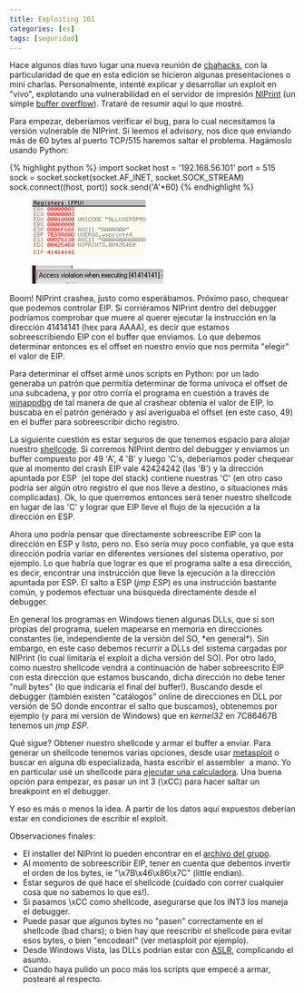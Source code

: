 ```yaml
---
title: Exploiting 101
categories: [es]
tags: [seguridad]
---
```

Hace algunos días tuvo lugar una nueva reunión de [cbahacks][1], con la particularidad de que en esta edición se hicieron algunas presentaciones o mini charlas. Personalmente, intenté explicar y desarrollar un exploit en "vivo", explotando una vulnerabilidad en el servidor de impresión [NIPrint][2] (un simple [buffer overflow][3]). Trataré de resumir aquí lo que mostré.

Para empezar, deberíamos verificar el bug, para lo cual necesitamos la versión vulnerable de NIPrint. Si leemos el advisory, nos dice que enviando más de 60 bytes al puerto TCP/515 haremos saltar el problema. Hagámoslo usando Python:

{% highlight python %}
import socket
host = '192.168.56.101'
port = 515
sock = socket.socket(socket.AF_INET, socket.SOCK_STREAM)
sock.connect((host, port))
sock.send('A'*60)
{% endhighlight %}

<figure>
    <img class="size-full wp-image-9 aligncenter" title="CPU Registers" src="/images/2011/05/registers.png" alt="" width="200" height="99" />
</figure>

<figure>
    <img class="size-full wp-image-8 aligncenter" title="Access violation" src="/images/2011/05/access_violation.png" alt="" width="231" height="32" />
</figure>

Boom! NIPrint crashea, justo como esperábamos. Próximo paso, chequear que podemos controlar EIP. Si corriéramos NIPrint dentro del debugger podríamos comprobar que muere al querer ejecutar la instrucción en la dirección 41414141 (hex para AAAA), es decir que estamos sobreescribiendo EIP con el buffer que enviamos. Lo que debemos determinar entonces es el offset en nuestro envío que nos permita "elegir" el valor de EIP.

Para determinar el offset armé unos scripts en Python: por un lado generaba un patrón que permitía determinar de forma unívoca el offset de una subcadena, y por otro corría el programa en cuestión a través de [winappdbg][6] de tal manera de que al crashear obtenía el valor de EIP, lo buscaba en el patrón generado y así averiguaba el offset (en este caso, 49) en el buffer para sobreescribir dicho registro.

La siguiente cuestión es estar seguros de que tenemos espacio para alojar nuestro [shellcode][7]. Si corremos NIPrint dentro del debugger y enviamos un buffer compuesto por 49 'A', 4 'B' y luego 'C's, deberíamos poder chequear que al momento del crash EIP vale 42424242 (las 'B') y la dirección apuntada por ESP  (el tope del stack) contiene nuestras 'C' (en otro caso podría ser algún otro registro el que nos lleve a destino, o situaciones más complicadas). Ok, lo que querremos entonces será tener nuestro shellcode en lugar de las 'C' y lograr que EIP lleve el flujo de la ejecución a la dirección en ESP.

Ahora uno podría pensar que directamente sobreescribe EIP con la dirección en ESP y listo, pero no. Eso sería muy poco confiable, ya que esta dirección podría variar en diferentes versiones del sistema operativo, por ejemplo. Lo que habría que lograr es que el programa salte a esa dirección, es decir, encontrar una instrucción que lleve la ejecución a la dirección apuntada por ESP. El salto a ESP (*jmp ESP*) es una instrucción bastante común, y podemos efectuar una búsqueda directamente desde el debugger.

En general los programas en Windows tienen algunas DLLs, que si son propias del programa, suelen mapearse en memoria en direcciones constantes (ie, independiente de la versión del SO, \*en general\*). Sin embargo, en este caso debemos recurrir a DLLs del sistema cargadas por NIPrint (lo cual limitaría el exploit a dicha versión del SO). Por otro lado, como nuestro shellcode vendrá a continuación de haber sobreescrito EIP con esta dirección que estamos buscando, dicha dirección no debe tener "null bytes" (lo que indicaría el final del buffer!). Buscando desde el debugger (también existen "catálogos" online de direcciones en DLL por versión de SO donde encontrar el salto que buscamos), obtenemos por ejemplo (y para mi versión de Windows) que en *kernel32* en 7C86467B tenemos un *jmp ESP*.

Qué sigue? Obtener nuestro shellcode y armar el buffer a enviar. Para generar un shellcode tenemos varias opciones, desde usar [metasploit][8] o buscar en alguna db especializada, hasta escribir el assembler  a mano. Yo en particular usé un shellcode para [ejecutar una calculadora][9]. Una buena opción para empezar, es pasar un int 3 (\xCC) para hacer saltar un breakpoint en el debugger.

Y eso es más o menos la idea. A partir de los datos aquí expuestos deberían estar en condiciones de escribir el exploit.

Observaciones finales:

*   El installer del NIPrint lo pueden encontrar en el [archivo del grupo][10].
*   Al momento de sobreescribir EIP, tener en cuenta que debemos invertir el orden de los bytes, ie "\x7B\x46\x86\x7C" (little endian).
*   Estar seguros de qué hace el shellcode (cuidado con correr cualquier cosa que no sabemos lo que es!).
*   Si pasamos \xCC como shellcode, asegurarse que los INT3 los maneja el debugger.
*   Puede pasar que algunos bytes no "pasen" correctamente en el shellcode (bad chars); o bien hay que reescribir el shellcode para evitar esos bytes, o bien "encodearl" (ver metasploit por ejemplo).
*   Desde Windows Vista, las DLLs podrían estar con <a title="Address space layout randomization" href="http://en.wikipedia.org/wiki/ASLR">ASLR</a>, complicando el asunto.
*   Cuando haya pulido un poco más los scripts que empecé a armar, postearé al respecto.

 [1]: http://www.cbahacks.org/
 [2]: http://secunia.com/advisories/10143
 [3]: http://en.wikipedia.org/wiki/Buffer_overflow
 [6]: http://winappdbg.sourceforge.net/
 [7]: http://en.wikipedia.org/wiki/Shellcode
 [8]: http://www.metasploit.com/
 [9]: http://code.google.com/p/w32-exec-calc-shellcode/
 [10]: http://groups.google.com/group/cba-hacks